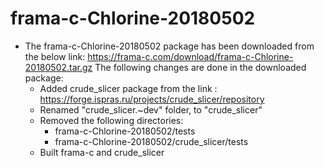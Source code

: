 # frama-c-Chlorine-20180502
* The frama-c-Chlorine-20180502 package has been downloaded from the below link:
	https://frama-c.com/download/frama-c-Chlorine-20180502.tar.gz
   The following changes are done in the downloaded package:
	- Added crude_slicer package from the link : https://forge.ispras.ru/projects/crude_slicer/repository 
	- Renamed "crude_slicer.~dev" folder, to "crude_slicer"
	- Removed the following directories:
		- frama-c-Chlorine-20180502/tests 
		- frama-c-Chlorine-20180502/crude_slicer/tests
	- Built frama-c and crude_slicer
